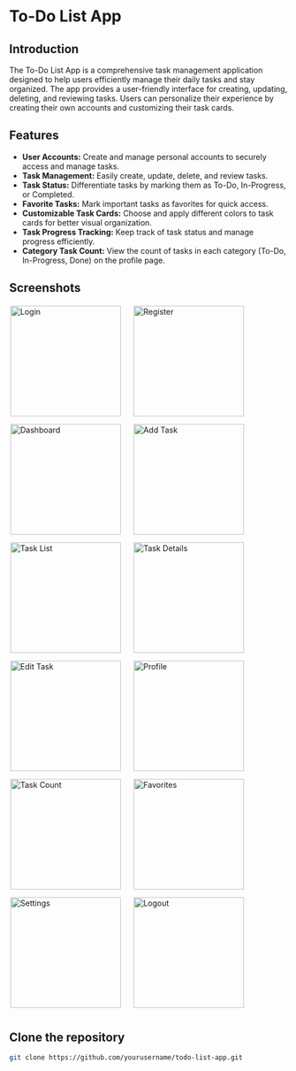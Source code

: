 # To-Do List App

## Introduction
The To-Do List App is a comprehensive task management application designed to help users efficiently manage their daily tasks and stay organized. The app provides a user-friendly interface for creating, updating, deleting, and reviewing tasks. Users can personalize their experience by creating their own accounts and customizing their task cards.

## Features

- **User Accounts:** Create and manage personal accounts to securely access and manage tasks.
- **Task Management:** Easily create, update, delete, and review tasks.
- **Task Status:** Differentiate tasks by marking them as To-Do, In-Progress, or Completed.
- **Favorite Tasks:** Mark important tasks as favorites for quick access.
- **Customizable Task Cards:** Choose and apply different colors to task cards for better visual organization.
- **Task Progress Tracking:** Keep track of task status and manage progress efficiently.
- **Category Task Count:** View the count of tasks in each category (To-Do, In-Progress, Done) on the profile page.

## Screenshots

<img src="https://github.com/user-attachments/assets/710fbcfe-4457-4cec-93f2-ae9d28e552a7" alt="Login" width="200" style="border: 2px solid #FF000000; margin-right: 15px; margin-bottom: 10px;">
<img src="https://github.com/user-attachments/assets/4d8f130d-2408-4764-a246-fdaf4eb62f6c" alt="Register" width="200" style="border: 2px solid #FF000000; margin-right: 15px; margin-bottom: 10px;">
<img src="https://github.com/user-attachments/assets/445e8daf-b8d0-4afd-b66d-e7155cea2add" alt="Dashboard" width="200" style="border: 2px solid #FF000000; margin-right: 15px; margin-bottom: 10px;">
<img src="https://github.com/user-attachments/assets/39cdff4a-2f08-4030-b54f-a8661a8dbb8f" alt="Add Task" width="200" style="border: 2px solid #FF000000; margin-right: 15px; margin-bottom: 10px;">
<img src="https://github.com/user-attachments/assets/2ca6532c-1201-4b71-b829-5234038bf8dd" alt="Task List" width="200" style="border: 2px solid #FF000000; margin-right: 15px; margin-bottom: 10px;">
<img src="https://github.com/user-attachments/assets/d628077f-5f1a-44ea-9fe7-a51227f2cd93" alt="Task Details" width="200" style="border: 2px solid #FF000000; margin-right: 15px; margin-bottom: 10px;">
<img src="https://github.com/user-attachments/assets/be57d9b6-a29e-4fed-8395-c0f8f2e2a59e" alt="Edit Task" width="200" style="border: 2px solid #FF000000; margin-right: 15px; margin-bottom: 10px;">
<img src="https://github.com/user-attachments/assets/b336ce11-2cbc-4677-b8c7-1bfe7aefb35a" alt="Profile" width="200" style="border: 2px solid #FF000000; margin-right: 15px; margin-bottom: 10px;">
<img src="https://github.com/user-attachments/assets/4d0f2a33-522b-4337-9435-ef685edb6e23" alt="Task Count" width="200" style="border: 2px solid #FF000000; margin-right: 15px; margin-bottom: 10px;">
<img src="https://github.com/user-attachments/assets/6ab96eaf-6f03-4849-a5b6-7b5692eba39e" alt="Favorites" width="200" style="border: 2px solid #FF000000; margin-right: 15px; margin-bottom: 10px;">
<img src="https://github.com/user-attachments/assets/5641604d-8e03-4531-bd80-540fa3158b7a" alt="Settings" width="200" style="border: 2px solid #FF000000; margin-right: 15px; margin-bottom: 10px;">
<img src="https://github.com/user-attachments/assets/5163016d-3fba-46f0-a6e1-783bbdbcc1c0" alt="Logout" width="200" style="border: 2px solid #0000; margin-right: 15px; margin-bottom: 10px;">


## Clone the repository
 ```bash
 git clone https://github.com/yourusername/todo-list-app.git

